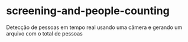 # screening-and-people-counting
Detecção de pessoas em tempo real usando uma câmera e gerando um arquivo com o total de pessoas

